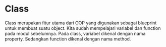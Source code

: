 # Class

Class merupakan fitur utama dari OOP yang digunakan sebagai blueprint untuk membuat suatu object. Kita sudah mempelajari variabel dan function pada modul sebelumnya. Pada class, variabel dikenal dengan nama property. Sedangkan function dikenal dengan nama method. 

